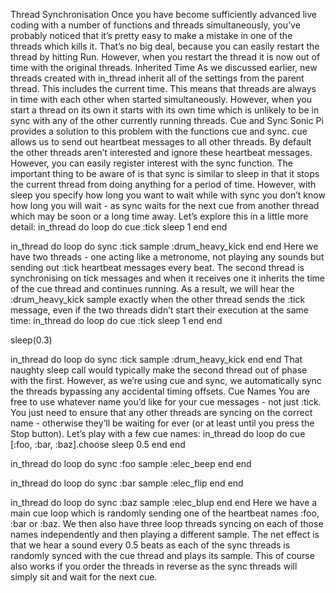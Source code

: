 Thread Synchronisation 
Once you have become sufficiently advanced live coding with a number of functions and threads simultaneously, you’ve probably noticed that it’s pretty easy to make a mistake in one of the threads which kills it. That’s no big deal, because you can easily restart the thread by hitting Run. However, when you restart the thread it is now out of time with the original threads. 
Inherited Time 
As we discussed earlier, new threads created with in_thread inherit all of the settings from the parent thread. This includes the current time. This means that threads are always in time with each other when started simultaneously. 
However, when you start a thread on its own it starts with its own time which is unlikely to be in sync with any of the other currently running threads. 
Cue and Sync 
Sonic Pi provides a solution to this problem with the functions cue and sync. 
cue allows us to send out heartbeat messages to all other threads. By default the other threads aren’t interested and ignore these heartbeat messages. However, you can easily register interest with the sync function. 
The important thing to be aware of is that sync is similar to sleep in that it stops the current thread from doing anything for a period of time. However, with sleep you specify how long you want to wait while with sync you don’t know how long you will wait - as sync waits for the next cue from another thread which may be soon or a long time away. 
Let’s explore this in a little more detail: 
in_thread do
  loop do
    cue :tick
    sleep 1
  end
end

in_thread do
  loop do
    sync :tick
    sample :drum_heavy_kick
  end
end 
Here we have two threads - one acting like a metronome, not playing any sounds but sending out :tick heartbeat messages every beat. The second thread is synchronising on tick messages and when it receives one it inherits the time of the cue thread and continues running. 
As a result, we will hear the :drum_heavy_kick sample exactly when the other thread sends the :tick message, even if the two threads didn’t start their execution at the same time: 
in_thread do
  loop do
    cue :tick
    sleep 1
  end
end

sleep(0.3)

in_thread do
  loop do
    sync :tick
    sample :drum_heavy_kick
  end
end 
That naughty sleep call would typically make the second thread out of phase with the first. However, as we’re using cue and sync, we automatically sync the threads bypassing any accidental timing offsets. 
Cue Names 
You are free to use whatever name you’d like for your cue messages - not just :tick. You just need to ensure that any other threads are syncing on the correct name - otherwise they’ll be waiting for ever (or at least until you press the Stop button). 
Let’s play with a few cue names: 
in_thread do
  loop do 
    cue [:foo, :bar, :baz].choose
    sleep 0.5
  end
end

in_thread do
  loop do 
    sync :foo 
    sample :elec_beep
  end
end

in_thread do
  loop do
    sync :bar
    sample :elec_flip
  end
end

in_thread do
  loop do
    sync :baz
    sample :elec_blup
  end
end 
Here we have a main cue loop which is randomly sending one of the heartbeat names :foo, :bar or :baz. We then also have three loop threads syncing on each of those names independently and then playing a different sample. The net effect is that we hear a sound every 0.5 beats as each of the sync threads is randomly synced with the cue thread and plays its sample. 
This of course also works if you order the threads in reverse as the sync threads will simply sit and wait for the next cue. 
